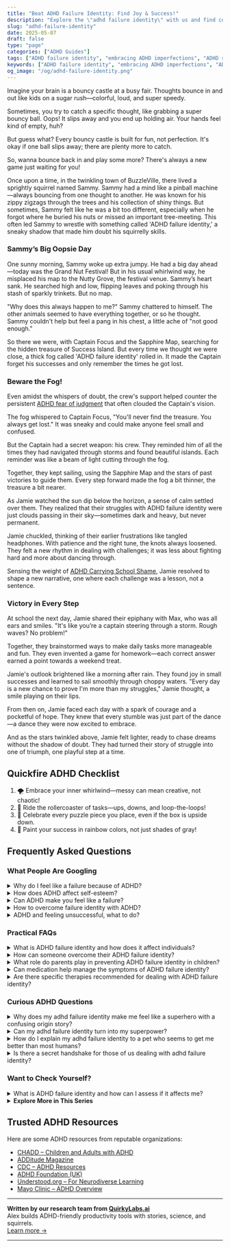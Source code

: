 ```yaml
---
title: "Beat ADHD Failure Identity: Find Joy & Success!"
description: "Explore the \"adhd failure identity\" with us and find comfort in knowing you're not alone. This blog offers a warm hug of words, inviting you to embrace your vibrant, bouncy mind. Feel seen, understood, and uplifted with every read!"
slug: "adhd-failure-identity"
date: 2025-05-07
draft: false
type: "page"
categories: ["ADHD Guides"]
tags: ["ADHD failure identity", "embracing ADHD imperfections", "ADHD self-acceptance", "ADHD emotional resilience", "overcoming ADHD challenges", "ADHD playful coping strategies", "managing ADHD in adulthood"]
keywords: ["ADHD failure identity", "embracing ADHD imperfections", "ADHD self-acceptance", "ADHD emotional resilience", "overcoming ADHD challenges", "ADHD playful coping strategies", "managing ADHD in adulthood"]
og_image: "/og/adhd-failure-identity.png"
---
```


Imagine your brain is a bouncy castle at a busy fair. Thoughts bounce in and out like kids on a sugar rush—colorful, loud, and super speedy.

Sometimes, you try to catch a specific thought, like grabbing a super bouncy ball. Oops! It slips away and you end up holding air. Your hands feel kind of empty, huh?

But guess what? Every bouncy castle is built for fun, not perfection. It's okay if one ball slips away; there are plenty more to catch.

So, wanna bounce back in and play some more? There's always a new game just waiting for you!

Once upon a time, in the twinkling town of BuzzleVille, there lived a sprightly squirrel named Sammy. Sammy had a mind like a pinball machine—always bouncing from one thought to another. He was known for his zippy zigzags through the trees and his collection of shiny things. But sometimes, Sammy felt like he was a bit too different, especially when he forgot where he buried his nuts or missed an important tree-meeting. This often led Sammy to wrestle with something called 'ADHD failure identity,' a sneaky shadow that made him doubt his squirrelly skills.

### Sammy’s Big Oopsie Day

One sunny morning, Sammy woke up extra jumpy. He had a big day ahead—today was the Grand Nut Festival! But in his usual whirlwind way, he misplaced his map to the Nutty Grove, the festival venue. Sammy’s heart sank. He searched high and low, flipping leaves and poking through his stash of sparkly trinkets. But no map.

"Why does this always happen to me?" Sammy chattered to himself. The other animals seemed to have everything together, or so he thought. Sammy couldn't help but feel a pang in his chest, a little ache of "not good enough."

So there we were, with Captain Focus and the Sapphire Map, searching for the hidden treasure of Success Island. But every time we thought we were close, a thick fog called 'ADHD failure identity' rolled in. It made the Captain forget his successes and only remember the times he got lost.

### Beware the Fog!

Even amidst the whispers of doubt, the crew's support helped counter the persistent [ADHD fear of judgment](/pages/adhd-fear-of-judgment/) that often clouded the Captain's vision.

The fog whispered to Captain Focus, "You'll never find the treasure. You always get lost." It was sneaky and could make anyone feel small and confused.

But the Captain had a secret weapon: his crew. They reminded him of all the times they had navigated through storms and found beautiful islands. Each reminder was like a beam of light cutting through the fog.

Together, they kept sailing, using the Sapphire Map and the stars of past victories to guide them. Every step forward made the fog a bit thinner, the treasure a bit nearer.

As Jamie watched the sun dip below the horizon, a sense of calm settled over them. They realized that their struggles with ADHD failure identity were just clouds passing in their sky—sometimes dark and heavy, but never permanent.

Jamie chuckled, thinking of their earlier frustrations like tangled headphones. With patience and the right tune, the knots always loosened. They felt a new rhythm in dealing with challenges; it was less about fighting hard and more about dancing through.

Sensing the weight of [ADHD Carrying School Shame](/pages/adhd-carrying-school-shame/), Jamie resolved to shape a new narrative, one where each challenge was a lesson, not a sentence.

### Victory in Every Step

At school the next day, Jamie shared their epiphany with Max, who was all ears and smiles. "It's like you’re a captain steering through a storm. Rough waves? No problem!"

Together, they brainstormed ways to make daily tasks more manageable and fun. They even invented a game for homework—each correct answer earned a point towards a weekend treat.

Jamie's outlook brightened like a morning after rain. They found joy in small successes and learned to sail smoothly through choppy waters. "Every day is a new chance to prove I'm more than my struggles," Jamie thought, a smile playing on their lips.

From then on, Jamie faced each day with a spark of courage and a pocketful of hope. They knew that every stumble was just part of the dance—a dance they were now excited to embrace.

And as the stars twinkled above, Jamie felt lighter, ready to chase dreams without the shadow of doubt. They had turned their story of struggle into one of triumph, one playful step at a time.

## Quickfire ADHD Checklist

1. 🌪️ Embrace your inner whirlwind—messy can mean creative, not chaotic!
2. 🎢 Ride the rollercoaster of tasks—ups, downs, and loop-the-loops!
3. 🧩 Celebrate every puzzle piece you place, even if the box is upside down.
4. 🌈 Paint your success in rainbow colors, not just shades of gray!

## Frequently Asked Questions



### What People Are Googling

<details><summary>Why do I feel like a failure because of ADHD?</summary><p>Feeling like a failure because of ADHD is a common experience for many, and it's important to know you're not alone in these feelings. ADHD can make everyday tasks and organization challenging, often leading to feelings of frustration or being misunderstood. Remember, ADHD affects how you manage time, focus on tasks, and process information, which can sometimes result in setbacks or mistakes that feel more personal than they truly are. It's key to recognize your unique strengths and remember that your value isn't defined by these struggles. Let's work on strategies that play to your strengths and help manage those tricky feelings.</p></details>
<details><summary>How does ADHD affect self-esteem?</summary><p>ADHD can sometimes make it tough on your self-esteem, and that’s completely understandable. The challenges with focus, organization, and completing tasks that come with ADHD might make you feel like you’re always a step behind or not doing "enough." Remember, these feelings are quite common among folks with ADHD, but they don't define your true capabilities or worth. It's really important to recognize your unique strengths and remember that everyone has their own hurdles to jump – you're not alone in this.</p></details>
<details><summary>Can ADHD make you feel like a failure?</summary><p>Absolutely, feeling like a failure is a common experience for many with ADHD, but it's really important to recognize that this feeling doesn't reflect your true capabilities or worth. ADHD can make it challenging to meet certain societal expectations, like being on time, staying organized, or following through on tasks, which might lead you to harshly judge yourself. Please remember, these struggles are due to the way ADHD affects your brain's wiring, not because of a lack of effort or care on your part. It's like trying to climb a mountain with a heavy backpack — you're working just as hard, if not harder, than everyone else, even if it doesn't always show.</p></details>
<details><summary>How to overcome failure identity with ADHD?</summary><p>Overcoming a sense of failure identity when you have ADHD can feel like a big mountain to climb, but remember, you're not alone in this journey. Start by celebrating your small wins each day, no matter how minor they seem. These accumulations of successes can slowly help shift your view of yourself. Surround yourself with supportive people who understand ADHD and can remind you of your strengths and progress. Remember, every step forward, no matter how small, is a positive move away from feelings of failure.</p></details>
<details><summary>ADHD and feeling unsuccessful, what to do?</summary><p>It's really common for folks with ADHD to feel like they’re not achieving their full potential, but remember, your value isn't measured by traditional markers of success. It can help a lot to set smaller, achievable goals that lead to bigger ones. This breaks tasks down into more manageable pieces and can reduce feelings of overwhelm. Also, consider connecting with others who understand ADHD; their support and insights can be incredibly comforting and empowering. Keep exploring strategies and tools that work for you – success is very personal, and finding what makes you feel fulfilled and happy is key.</p></details>



### Practical FAQs

<details><summary>What is ADHD failure identity and how does it affect individuals?</summary><p>ADHD failure identity is a common yet challenging feeling that many with ADHD experience, where you might frequently feel defined by past failures or struggles rather than your successes. This happens when repeated experiences of difficulties in school, work, or relationships start feeling like they paint the whole picture of who you are. It can really weigh on your self-esteem, making you feel less capable or worthy than others. It’s important to remember that this isn't an accurate reflection of your true capabilities or potential. There are ways to reshape this narrative and rediscover your strengths and successes.</p></details>
<details><summary>How can someone overcome their ADHD failure identity?</summary><p>Oh, shaking off that tough feeling of a "failure identity" can truly be a journey, but remember, you're not alone in this. Start by recognizing your unique strengths and successes, no matter how small they might seem. It's also incredibly helpful to set realistic, achievable goals and celebrate each step forward, fostering a sense of accomplishment. Surround yourself with supportive people who understand ADHD and can remind you of your progress and worth. Through these actions, you can gradually rewrite your internal narrative to one of resilience and capability.</p></details>
<details><summary>What role do parents play in preventing ADHD failure identity in children?</summary><p>Parents play a crucial role in shaping how children with ADHD perceive themselves and their abilities. By focusing on their child’s strengths, celebrating small successes, and providing consistent, positive reinforcement, parents can help build a strong sense of self-worth and resilience. It’s also important for parents to communicate openly about ADHD, helping their child understand that while it might make some tasks more challenging, it doesn’t define their entire being or limit their potential. Encouragement, understanding, and support from parents can significantly buffer against the development of a failure identity in children with ADHD.</p></details>
<details><summary>Can medication help manage the symptoms of ADHD failure identity?</summary><p>Absolutely, medication can be a helpful tool in managing the symptoms of ADHD, including those feelings often described as "ADHD failure identity." When ADHD symptoms are better controlled through medication, it might be easier for you to complete tasks and meet your goals, which can in turn boost your self-esteem and reduce feelings of failure. It's like having a quiet friend who gently helps you clear away some of the mental clutter, allowing you to see and celebrate your own capabilities more clearly. Always remember, though, that medication is just one piece of the puzzle, and it works best when combined with other strategies like therapy, coaching, and good self-care routines.</p></details>
<details><summary>Are there specific therapies recommended for dealing with ADHD failure identity?</summary><p>Absolutely, navigating the feelings associated with ADHD failure identity can really be challenging, but there are supportive therapies that can help. Cognitive Behavioral Therapy (CBT) is particularly beneficial as it helps reframe negative thinking patterns about oneself and builds more positive, practical approaches to managing tasks. Another supportive approach is coaching, specifically ADHD coaching, which focuses on strategies tailored to your unique way of processing and accomplishing goals, helping to rebuild confidence in your abilities. Remember, seeking help is a sign of strength, and finding the right therapy can be a cozy blanket of support in your journey.</p></details>



### Curious ADHD Questions

<details><summary>Why does my adhd failure identity make me feel like a superhero with a confusing origin story?</summary><p>Ah, what a vivid way to put it! The feeling that you're a superhero with a confusing origin story often comes from the unique way ADHD shapes your experiences. You might have moments of incredible brilliance and creativity—like a superhero—followed by times when things don't go as planned, leaving you puzzled about your abilities. This rollercoaster can feel confusing, but remember, every superhero has their unique strengths and challenges. Embracing your whole story, with its ups and downs, helps you harness your unique powers and find ways to thrive.</p></details>
<details><summary>Can my adhd failure identity turn into my superpower?</summary><p>Absolutely, reframing the way we see our ADHD traits can genuinely turn perceived weaknesses into strengths, or superpowers! For instance, what might sometimes feel like "failure" due to ADHD—like hyperfocus or high energy—can actually be harnessed for incredible creativity, innovation, and stamina. It's all about recognizing and valuing your unique way of engaging with the world. By understanding and leveraging your ADHD traits, you can unlock your true potential and celebrate your unique capabilities.</p></details>
<details><summary>How do I explain my adhd failure identity to a pet who seems to get me better than most humans?</summary><p>Oh, what a sweet thought, considering your pet as such a close confidant! You can sit down with your furry friend and share your feelings just as you would with a dear friend. They don’t need to understand every word to offer comfort—your tone and emotions are enough for them to tune into how you feel. Plus, pets are wonderful at offering unconditional support, just being there and listening in their own way, which can be incredibly soothing when you're navigating something as personal as an ADHD-related identity challenge. They're there to offer a cuddle or a gentle nudge, reminding you that you're loved just as you are.</p></details>
<details><summary>Is there a secret handshake for those of us dealing with adhd failure identity?</summary><p>Oh, if only there were a secret handshake! While we don’t have a special handshake, know that you’re definitely not alone in feeling this way. Many with ADHD struggle with feelings of failure, often because traditional paths to success can be more challenging for us. Remember, every little step you take is progress, and it's perfectly okay to celebrate the small victories just as much as the big ones. You’re doing just fine!</p></details>



### Want to Check Yourself?

<details><summary>What is ADHD failure identity and how can I assess if it affects me?</summary><p>ADHD failure identity is a term that describes the feeling some people with ADHD develop after experiencing repeated frustrations and setbacks related to their symptoms. This can lead to a belief that you're inherently incapable of success, which isn't true at all! To assess if this affects you, reflect on how you view your challenges: do you often blame yourself and feel you're destined to fail, especially in areas where ADHD plays a significant role? If so, recognizing this pattern is a heartwarming first step towards changing it, and knowing this can guide you to seek support that reaffirms your capabilities and worth.</p></details>

<script type="application/ld+json">
{
  "@context": "https://schema.org",
  "@type": "FAQPage",
  "mainEntity": [
    {
      "@type": "Question",
      "name": "Why do I feel like a failure because of ADHD?",
      "acceptedAnswer": {
        "@type": "Answer",
        "text": "Feeling like a failure because of ADHD is a common experience for many, and it's important to know you're not alone in these feelings. ADHD can make everyday tasks and organization challenging, often leading to feelings of frustration or being misunderstood. Remember, ADHD affects how you manage time, focus on tasks, and process information, which can sometimes result in setbacks or mistakes that feel more personal than they truly are. It's key to recognize your unique strengths and remember that your value isn't defined by these struggles. Let's work on strategies that play to your strengths and help manage those tricky feelings."
      }
    },
    {
      "@type": "Question",
      "name": "How does ADHD affect self-esteem?",
      "acceptedAnswer": {
        "@type": "Answer",
        "text": "ADHD can sometimes make it tough on your self-esteem, and that\u2019s completely understandable. The challenges with focus, organization, and completing tasks that come with ADHD might make you feel like you\u2019re always a step behind or not doing \"enough.\" Remember, these feelings are quite common among folks with ADHD, but they don't define your true capabilities or worth. It's really important to recognize your unique strengths and remember that everyone has their own hurdles to jump \u2013 you're not alone in this."
      }
    },
    {
      "@type": "Question",
      "name": "Can ADHD make you feel like a failure?",
      "acceptedAnswer": {
        "@type": "Answer",
        "text": "Absolutely, feeling like a failure is a common experience for many with ADHD, but it's really important to recognize that this feeling doesn't reflect your true capabilities or worth. ADHD can make it challenging to meet certain societal expectations, like being on time, staying organized, or following through on tasks, which might lead you to harshly judge yourself. Please remember, these struggles are due to the way ADHD affects your brain's wiring, not because of a lack of effort or care on your part. It's like trying to climb a mountain with a heavy backpack \u2014 you're working just as hard, if not harder, than everyone else, even if it doesn't always show."
      }
    },
    {
      "@type": "Question",
      "name": "How to overcome failure identity with ADHD?",
      "acceptedAnswer": {
        "@type": "Answer",
        "text": "Overcoming a sense of failure identity when you have ADHD can feel like a big mountain to climb, but remember, you're not alone in this journey. Start by celebrating your small wins each day, no matter how minor they seem. These accumulations of successes can slowly help shift your view of yourself. Surround yourself with supportive people who understand ADHD and can remind you of your strengths and progress. Remember, every step forward, no matter how small, is a positive move away from feelings of failure."
      }
    },
    {
      "@type": "Question",
      "name": "ADHD and feeling unsuccessful, what to do?",
      "acceptedAnswer": {
        "@type": "Answer",
        "text": "It's really common for folks with ADHD to feel like they\u2019re not achieving their full potential, but remember, your value isn't measured by traditional markers of success. It can help a lot to set smaller, achievable goals that lead to bigger ones. This breaks tasks down into more manageable pieces and can reduce feelings of overwhelm. Also, consider connecting with others who understand ADHD; their support and insights can be incredibly comforting and empowering. Keep exploring strategies and tools that work for you \u2013 success is very personal, and finding what makes you feel fulfilled and happy is key."
      }
    }
  ]
}
</script>
<script type="application/ld+json">
{
  "@context": "https://schema.org",
  "@type": "Article",
  "author": {
    "@type": "Person",
    "name": "QuirkyLabs",
    "url": "https://quirkylabs.ai/about"
  },
  "headline": "\"Beat ADHD Failure Identity: Find Joy & Success!\"",
  "mainEntityOfPage": "https://blog.quirkylabs.ai/pages/adhd-failure-identity/",
  "datePublished": "2025-05-07"
}
</script>
<script type="application/ld+json">
{
  "@context": "https://schema.org",
  "@type": "BreadcrumbList",
  "itemListElement": [
    {
      "@type": "ListItem",
      "position": 1,
      "name": "Home",
      "item": "https://quirkylabs.ai/"
    },
    {
      "@type": "ListItem",
      "position": 2,
      "name": "Blog",
      "item": "https://blog.quirkylabs.ai/"
    },
    {
      "@type": "ListItem",
      "position": 3,
      "name": "\"Beat ADHD Failure Identity: Find Joy & Success!\"",
      "item": "https://blog.quirkylabs.ai/pages/adhd-failure-identity/"
    }
  ]
}
</script>

<details>
<summary><strong>Explore More in This Series</strong></summary>

- [Adhd Expectation Vs Reality](/pages/adhd-expectation-vs-reality/)
- [Adhd Fear Of Judgment](/pages/adhd-fear-of-judgment/)
- [Adhd Never Good Enough](/pages/adhd-never-good-enough/)
- [Adhd Carrying School Shame](/pages/adhd-carrying-school-shame/)
- [Adhd People Think Im Stupid](/pages/adhd-people-think-im-stupid/)
- [Adhd Feel Dumb](/pages/adhd-feel-dumb/)
- [Adhd Low Self Worth](/pages/adhd-low-self-worth/)
- [Adhd Afraid Of Being Seen](/pages/adhd-afraid-of-being-seen/)
</details>



## Trusted ADHD Resources

Here are some ADHD resources from reputable organizations:

- [CHADD – Children and Adults with ADHD](https://chadd.org)
- [ADDitude Magazine](https://www.additudemag.com)
- [CDC – ADHD Resources](https://www.cdc.gov/ncbddd/adhd)
- [ADHD Foundation (UK)](https://www.adhdfoundation.org.uk)
- [Understood.org – For Neurodiverse Learning](https://www.understood.org)
- [Mayo Clinic – ADHD Overview](https://www.mayoclinic.org/diseases-conditions/adhd)


---

**Written by our research team from [QuirkyLabs.ai](https://quirkylabs.ai)**  
Alex builds ADHD-friendly productivity tools with stories, science, and squirrels.  
[Learn more →](https://quirkylabs.ai)

---
